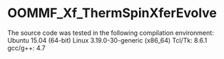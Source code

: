 # OOMMF_Xf_ThermSpinXferEvolve
The source code was tested in the following compilation environment:
Ubuntu 15.04 (64-bit)
Linux 3.19.0-30-generic (x86_64)
Tcl/Tk: 8.6.1
gcc/g++: 4.7
